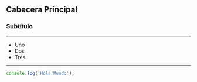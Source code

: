 ## Cabecera Principal
### Subtítulo
---

- Uno
- Dos
- Tres

---
```javascript
console.log('Hola Mundo');
```